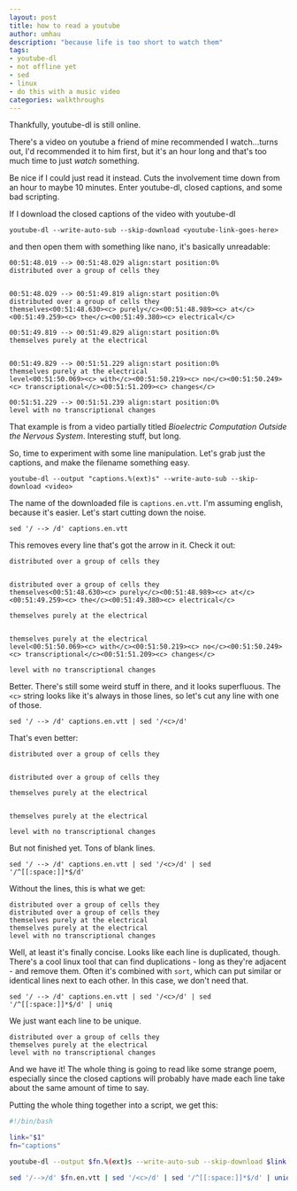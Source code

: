 ```yaml
---
layout: post
title: how to read a youtube
author: umhau
description: "because life is too short to watch them"
tags: 
- youtube-dl
- not offline yet
- sed
- linux
- do this with a music video
categories: walkthroughs
---
```


Thankfully, youtube-dl is still online.

There's a video on youtube a friend of mine recommended I watch...turns out, I'd recommended it to him first, but it's an hour long and that's too much time to just _watch_ something. 

Be nice if I could just read it instead. Cuts the involvement time down from an hour to maybe 10 minutes. Enter youtube-dl, closed captions, and some bad scripting.

If I download the closed captions of the video with youtube-dl
```
youtube-dl --write-auto-sub --skip-download <youtube-link-goes-here>
```
and then open them with something like nano, it's basically unreadable:

```
00:51:48.019 --> 00:51:48.029 align:start position:0%
distributed over a group of cells they


00:51:48.029 --> 00:51:49.819 align:start position:0%
distributed over a group of cells they
themselves<00:51:48.630><c> purely</c><00:51:48.989><c> at</c><00:51:49.259><c> the</c><00:51:49.380><c> electrical</c>

00:51:49.819 --> 00:51:49.829 align:start position:0%
themselves purely at the electrical


00:51:49.829 --> 00:51:51.229 align:start position:0%
themselves purely at the electrical
level<00:51:50.069><c> with</c><00:51:50.219><c> no</c><00:51:50.249><c> transcriptional</c><00:51:51.209><c> changes</c>

00:51:51.229 --> 00:51:51.239 align:start position:0%
level with no transcriptional changes
```
That example is from a video partially titled _Bioelectric Computation Outside the Nervous System_.  Interesting stuff, but long.

So, time to experiment with some line manipulation.  Let's grab just the captions, and make the filename something easy.
```
youtube-dl --output "captions.%(ext)s" --write-auto-sub --skip-download <video>
```
The name of the downloaded file is `captions.en.vtt`. I'm assuming english, because it's easier. Let's start cutting down the noise.  
```
sed '/ --> /d' captions.en.vtt
```
This removes every line that's got the arrow in it. Check it out:
```
distributed over a group of cells they


distributed over a group of cells they
themselves<00:51:48.630><c> purely</c><00:51:48.989><c> at</c><00:51:49.259><c> the</c><00:51:49.380><c> electrical</c>

themselves purely at the electrical


themselves purely at the electrical
level<00:51:50.069><c> with</c><00:51:50.219><c> no</c><00:51:50.249><c> transcriptional</c><00:51:51.209><c> changes</c>

level with no transcriptional changes
```
Better.  There's still some weird stuff in there, and it looks superfluous.  The `<c>` string looks like it's always in those lines, so let's cut any line with one of those.
```
sed '/ --> /d' captions.en.vtt | sed '/<c>/d'
```
That's even better:
```
distributed over a group of cells they


distributed over a group of cells they

themselves purely at the electrical


themselves purely at the electrical

level with no transcriptional changes
```
But not finished yet. Tons of blank lines. 
```
sed '/ --> /d' captions.en.vtt | sed '/<c>/d' | sed '/^[[:space:]]*$/d'
```
Without the lines, this is what we get:
```
distributed over a group of cells they
distributed over a group of cells they
themselves purely at the electrical
themselves purely at the electrical
level with no transcriptional changes
```
Well, at least it's finally concise. Looks like each line is duplicated, though.  There's a cool linux tool that can find duplications - long as they're adjacent - and remove them. Often it's combined with `sort`, which can put similar or identical lines next to each other. In this case, we don't need that.
```
sed '/ --> /d' captions.en.vtt | sed '/<c>/d' | sed '/^[[:space:]]*$/d' | uniq 
```
We just want each line to be unique.
```
distributed over a group of cells they
themselves purely at the electrical
level with no transcriptional changes
```
And we have it! The whole thing is going to read like some strange poem, especially since the closed captions will probably have made each line take about the same amount of time to say.  

Putting the whole thing together into a script, we get this:

```bash
#!/bin/bash

link="$1"
fn="captions"

youtube-dl --output $fn.%(ext)s --write-auto-sub --skip-download $link

sed '/-->/d' $fn.en.vtt | sed '/<c>/d' | sed '/^[[:space:]]*$/d' | uniq > $fn.txt
```
